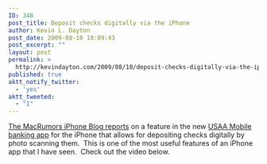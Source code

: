 ```yaml
---
ID: 348
post_title: Deposit checks digitally via the iPhone
author: Kevin L. Dayton
post_date: 2009-08-10 10:09:43
post_excerpt: ""
layout: post
permalink: >
  http://kevindayton.com/2009/08/10/deposit-checks-digitally-via-the-iphone/
published: true
aktt_notify_twitter:
  - 'yes'
aktt_tweeted:
  - "1"
---
```

<p style="text-align: left"><a title="http://www.macrumors.com/iphone/2009/08/10/bank-to-offer-check-deposits-through-iphone-app/" href="http://www.macrumors.com/iphone/2009/08/10/bank-to-offer-check-deposits-through-iphone-app/" target="_blank">The MacRumors iPhone Blog reports</a> on a feature in the new <a title="http://itunes.apple.com/WebObjects/MZStore.woa/wa/viewSoftware?id=312325565&amp;mt=8" href="http://itunes.apple.com/WebObjects/MZStore.woa/wa/viewSoftware?id=312325565&amp;mt=8" target="_blank">USAA Mobile banking app</a> for the iPhone that allows for depositing checks digitally by photo scanning them.  This is one of the most useful features of an iPhone app that I have seen.  Check out the video below.</p>

<p style="text-align: center">